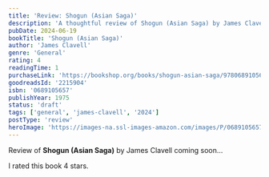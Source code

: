 ```yaml
---
title: 'Review: Shogun (Asian Saga)'
description: 'A thoughtful review of Shogun (Asian Saga) by James Clavell'
pubDate: 2024-06-19
bookTitle: 'Shogun (Asian Saga)'
author: 'James Clavell'
genre: 'General'
rating: 4
readingTime: 1
purchaseLink: 'https://bookshop.org/books/shogun-asian-saga/9780689105654'
goodreadsId: '2215904'
isbn: '0689105657'
publishYear: 1975
status: 'draft'
tags: ['general', 'james-clavell', '2024']
postType: 'review'
heroImage: 'https://images-na.ssl-images-amazon.com/images/P/0689105657.01.L.jpg'
---
```


Review of **Shogun (Asian Saga)** by James Clavell coming soon...

I rated this book 4 stars.